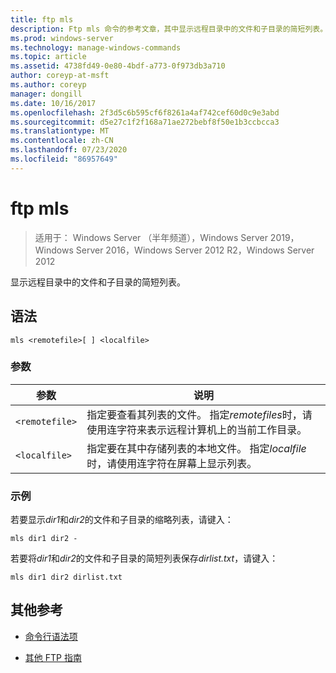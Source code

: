 ```yaml
---
title: ftp mls
description: Ftp mls 命令的参考文章，其中显示远程目录中的文件和子目录的简短列表。
ms.prod: windows-server
ms.technology: manage-windows-commands
ms.topic: article
ms.assetid: 4738fd49-0e80-4bdf-a773-0f973db3a710
author: coreyp-at-msft
ms.author: coreyp
manager: dongill
ms.date: 10/16/2017
ms.openlocfilehash: 2f3d5c6b595cf6f8261a4af742cef60d0c9e3abd
ms.sourcegitcommit: d5e27c1f2f168a71ae272bebf8f50e1b3ccbcca3
ms.translationtype: MT
ms.contentlocale: zh-CN
ms.lasthandoff: 07/23/2020
ms.locfileid: "86957649"
---
```

# <a name="ftp-mls"></a>ftp mls

> 适用于： Windows Server （半年频道），Windows Server 2019，Windows Server 2016，Windows Server 2012 R2，Windows Server 2012

显示远程目录中的文件和子目录的简短列表。

## <a name="syntax"></a>语法

```
mls <remotefile>[ ] <localfile>
```

### <a name="parameters"></a>参数

| 参数 | 说明 |
| --------- | ----------- |
| `<remotefile>` | 指定要查看其列表的文件。 指定*remotefiles*时，请使用连字符来表示远程计算机上的当前工作目录。 |
| `<localfile>` | 指定要在其中存储列表的本地文件。 指定*localfile*时，请使用连字符在屏幕上显示列表。 |

### <a name="examples"></a>示例

若要显示*dir1*和*dir2*的文件和子目录的缩略列表，请键入：

```
mls dir1 dir2 -
```

若要将*dir1*和*dir2*的文件和子目录的简短列表保存*dirlist.txt*，请键入：

```
mls dir1 dir2 dirlist.txt
```

## <a name="additional-references"></a>其他参考

- [命令行语法项](command-line-syntax-key.md)

- [其他 FTP 指南](/previous-versions/orphan-topics/ws.10/cc756013(v=ws.10))
